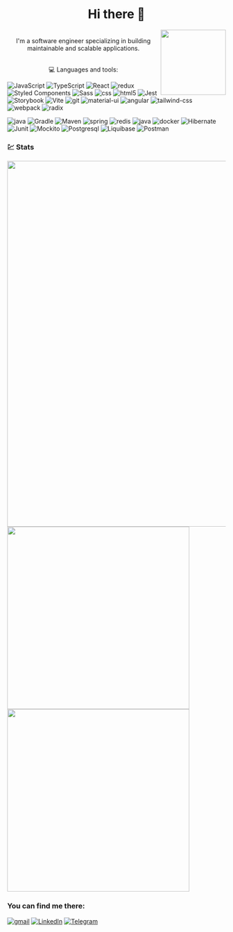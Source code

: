<h1 align=center> Hi there 👋</h1>

<div>
 &nbsp &nbsp
<img align="right"  src="https://i.giphy.com/media/v1.Y2lkPTc5MGI3NjExOHVyeGgxaHRodnBnZzNoMnJqb3NsanRneXJ6MGlqeXhtemE3ajNwayZlcD12MV9pbnRlcm5hbF9naWZfYnlfaWQmY3Q9cw/pI4ppLj8eZV9jdlPCY/giphy.gif" width="150">
</div>

<div align="center">
    I'm a software engineer specializing in building maintainable and scalable applications.
</div>

<div>
 &nbsp &nbsp
</div>
<p align="center"> 💻 Languages and tools: </p>

<p>
  <img alt="JavaScript" src="https://img.shields.io/badge/JavaScript-F7DF1E?style=flat-square&logo=javascript&logoColor=black" />
   <img alt="TypeScript" src="https://img.shields.io/badge/TypeScript-007ACC?style=flat-square&logo=typescript&logoColor=white" />
  <img alt="React" src="https://img.shields.io/badge/-React-45b8d8?style=flat-square&logo=react&logoColor=white" />
  <img alt="redux" src="https://img.shields.io/badge/-Redux-764ABC?style=flat-square&logo=redux&logoColor=white" />
  <img alt="Styled Components" src="https://img.shields.io/badge/-Styled_Components-db7092?style=flat-square&logo=styled-components&logoColor=white" />
  <img alt="Sass" src="https://img.shields.io/badge/-Sass-CC6699?style=flat-square&logo=sass&logoColor=white" />
  <img alt="css" src="https://img.shields.io/badge/-CSS-017dc8?style=flat-square&logo=css3&logoColor=white" />
  <img alt="html5" src="https://img.shields.io/badge/-HTML5-E34F26?style=flat-square&logo=html5&logoColor=white" />
  <img alt="Jest" src="https://img.shields.io/badge/-Jest-c53d17?style=flat-square&logo=jest&logoColor=white" />
  <img alt="Storybook" src="https://img.shields.io/badge/-Storybook-f1618c?style=flat-square&logo=storybook&logoColor=white" />
  <img alt="Vite" src="https://img.shields.io/badge/-Vite-8F6EFE?style=flat-square&logo=vite&logoColor=white" />
  <img alt="git" src="https://img.shields.io/badge/-Git-F05032?style=flat-square&logo=git&logoColor=white" />
  <img alt="material-ui" src="https://img.shields.io/badge/Material--UI-grey?logo=mui&logoColor=white" />
  <img alt="angular" src="https://img.shields.io/badge/Angular-DD0031?style=flat-square&logo=angular&logoColor=white" />
  <img alt="tailwind-css" src="https://img.shields.io/badge/Tailwind_CSS-38B2AC?style=flat-square&logo=tailwind-css&logoColor=white" />
  <img alt="webpack" src="https://img.shields.io/badge/WebPack-blue?logo=WebPack&logoColor=white" />
  <img alt="radix" src="https://img.shields.io/badge/Radix-gren?logo=radixui&logoColor=white" />
</p>
<p>
  <img alt="java" src="https://img.shields.io/badge/Java-764ABC"/>
 <img alt="Gradle" src="https://img.shields.io/badge/Gradle-white?logo=Gradle&logoColor=grey"/>
 <img alt="Maven" src="https://img.shields.io/badge/Maven-gray?logo=apachemaven&logoColor=white"/>
   <img alt="spring" src="https://img.shields.io/badge/Spring-green?logo=spring&logoColor=white"/>
  <img alt="redis" src="https://img.shields.io/badge/Redis-yellow?logo=redis"/>
  <img alt="java" src="https://img.shields.io/badge/Kafka-red?logo=apachekafka"/>
  <img alt="docker" src="https://img.shields.io/badge/Docker-blue?logo=Docker"/>
 <img alt="Hibernate" src="https://img.shields.io/badge/Hibernate-grey?logo=hibernate&logoColor=white"/>
 <img alt="Junit" src="https://img.shields.io/badge/JUnit-orange?logo=junit5&logoColor=white"/>
 <img alt="Mockito" src="https://img.shields.io/badge/Mockito-orange?logo=Mockito&logoColor=white"/>
  <img alt="Postgresql" src="https://img.shields.io/badge/Postgresql-white?logo=postgresql&logoColor=grey"/>
   <img alt="Liquibase" src="https://img.shields.io/badge/Liquibase-red?logo=liquibase&logoColor=white"/>
  <img alt="Postman" src="https://img.shields.io/badge/Postman-f1618c?logo=postman&logoColor=white"/>
</p>

### 💹 Stats
<div id="stat" align="left">
  <img src="https://github-profile-summary-cards.vercel.app/api/cards/profile-details?username=SiarheiHaurylchyk&theme=transparent" width="842" alt=""/>
  <img src="https://github-profile-summary-cards.vercel.app/api/cards/most-commit-language?username=SiarheiHaurylchyk&theme=transparent" width="420" alt=""/>
  <img src="https://github-profile-summary-cards.vercel.app/api/cards/stats?username=SiarheiHaurylchyk&theme=transparent" width="420" alt=""/>
</div>

### You can find me there:

[![gmail](https://img.shields.io/badge/-mail-282c34?style=for-the-badge&logo=gmail)][gmail]
[![LinkedIn](https://img.shields.io/badge/-LinkedIn-282c34?style=for-the-badge&logo=LinkedIn&logoColor=blue)][linkedin]
[![Telegram](https://img.shields.io/badge/-Telegram-282c34?style=for-the-badge&logo=Telegram)][telegram]







[gmail]: sggavrilchik@gmail.com
[linkedin]: https://www.linkedin.com/in/siarhei-haurylchyk-865833247/
[telegram]: https://t.me/siarheihaurylchyk

